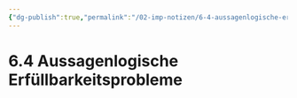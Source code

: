```yaml
---
{"dg-publish":true,"permalink":"/02-imp-notizen/6-4-aussagenlogische-erfuellbarkeitsprobleme/"}
---
```


# 6.4 Aussagenlogische Erfüllbarkeitsprobleme